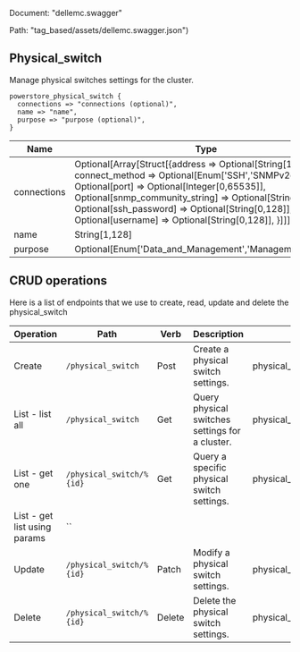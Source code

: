 Document: "dellemc.swagger"


Path: "tag_based/assets/dellemc.swagger.json")

## Physical_switch

Manage physical switches settings for the cluster.

```puppet
powerstore_physical_switch {
  connections => "connections (optional)",
  name => "name",
  purpose => "purpose (optional)",
}
```

| Name        | Type           | Required       |
| ------------- | ------------- | ------------- |
|connections | Optional[Array[Struct[{address => Optional[String[1,255]], connect_method => Optional[Enum['SSH','SNMPv2c']], Optional[port] => Optional[Integer[0,65535]], Optional[snmp_community_string] => Optional[String[0,128]], Optional[ssh_password] => Optional[String[0,128]], Optional[username] => Optional[String[0,128]], }]]] | false |
|name | String[1,128] | true |
|purpose | Optional[Enum['Data_and_Management','Management_Only']] | false |



## CRUD operations

Here is a list of endpoints that we use to create, read, update and delete the physical_switch

| Operation | Path | Verb | Description | OperationID |
| ------------- | ------------- | ------------- | ------------- | ------------- |
|Create|`/physical_switch`|Post|Create a physical switch settings.|physical_switch_create|
|List - list all|`/physical_switch`|Get|Query physical switches settings for a cluster.|physical_switch_collection_query|
|List - get one|`/physical_switch/%{id}`|Get|Query a specific physical switch settings.|physical_switch_instance_query|
|List - get list using params|``||||
|Update|`/physical_switch/%{id}`|Patch|Modify a physical switch settings.|physical_switch_modify|
|Delete|`/physical_switch/%{id}`|Delete|Delete the physical switch settings.|physical_switch_delete|
